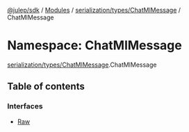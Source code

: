 [@julep/sdk](../README.md) / [Modules](../modules.md) / [serialization/types/ChatMlMessage](serialization_types_ChatMlMessage.md) / ChatMlMessage

# Namespace: ChatMlMessage

[serialization/types/ChatMlMessage](serialization_types_ChatMlMessage.md).ChatMlMessage

## Table of contents

### Interfaces

- [Raw](../interfaces/serialization_types_ChatMlMessage.ChatMlMessage.Raw.md)
